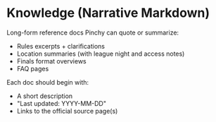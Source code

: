# Knowledge (Narrative Markdown)

Long-form reference docs Pinchy can quote or summarize:

- Rules excerpts + clarifications
- Location summaries (with league night and access notes)
- Finals format overviews
- FAQ pages

Each doc should begin with:

- A short description
- "Last updated: YYYY-MM-DD"
- Links to the official source page(s)
